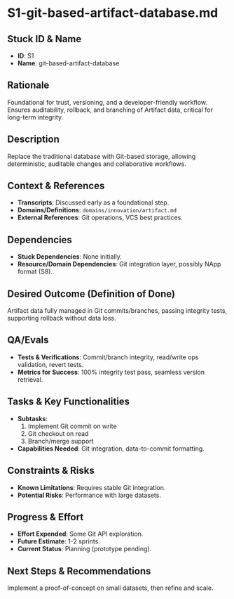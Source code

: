 # S1-git-based-artifact-database.md

## Stuck ID & Name

- **ID**: S1
- **Name**: git-based-artifact-database

## Rationale

Foundational for trust, versioning, and a developer-friendly workflow. Ensures
auditability, rollback, and branching of Artifact data, critical for long-term
integrity.

## Description

Replace the traditional database with Git-based storage, allowing deterministic,
auditable changes and collaborative workflows.

## Context & References

- **Transcripts**: Discussed early as a foundational step.
- **Domains/Definitions**: `domains/innovation/artifact.md`
- **External References**: Git operations, VCS best practices.

## Dependencies

- **Stuck Dependencies**: None initially.
- **Resource/Domain Dependencies**: Git integration layer, possibly NApp format
  (S8).

## Desired Outcome (Definition of Done)

Artifact data fully managed in Git commits/branches, passing integrity tests,
supporting rollback without data loss.

## QA/Evals

- **Tests & Verifications**: Commit/branch integrity, read/write ops validation,
  revert tests.
- **Metrics for Success**: 100% integrity test pass, seamless version retrieval.

## Tasks & Key Functionalities

- **Subtasks**:
  1. Implement Git commit on write
  2. Git checkout on read
  3. Branch/merge support
- **Capabilities Needed**: Git integration, data-to-commit formatting.

## Constraints & Risks

- **Known Limitations**: Requires stable Git integration.
- **Potential Risks**: Performance with large datasets.

## Progress & Effort

- **Effort Expended**: Some Git API exploration.
- **Future Estimate**: 1-2 sprints.
- **Current Status**: Planning (prototype pending).

## Next Steps & Recommendations

Implement a proof-of-concept on small datasets, then refine and scale.
